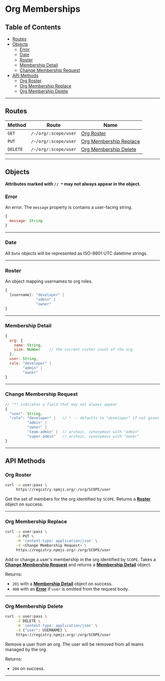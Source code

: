 # Org Memberships

## Table of Contents

- [Routes](#routes)
- [Objects](#objects)
    - [Error]
    - [Date]
    - [Roster]
    - [Membership Detail]
    - [Change Membership Request]
- [API Methods](#api-methods)
    - [Org Roster]
    - [Org Membership Replace]
    - [Org Membership Delete]

* * *

## Routes

| Method      | Route                             | Name                      |
| ----------- | --------------------------------- | ------------------------- |
| `GET`       | `/-/org/:scope/user`              | [Org Roster]              |
| `PUT`       | `/-/org/:scope/user`              | [Org Membership Replace]  |
| `DELETE`    | `/-/org/:scope/user`              | [Org Membership Delete]   |

* * *

## Objects

**Attributes marked with `// *` may not always appear in the object.**

### Error

An error. The `message` property is contains a user-facing string.

```javascript
{
  message: String
}
```

* * *

### Date

All `Date` objects will be represented as ISO-8601 UTC datetime strings.

* * *

### Roster

An object mapping usernames to org roles.

```javascript
{
  [username]: "developer" |
              "admin" |
              "owner"
}
```

* * *

### Membership Detail

```javascript
{
  org: {
    name: String,
    size: Number    // the current roster count of the org
  },
  user: String,
  role: "developer" |
        "admin" |
        "owner"
}
```

* * *

### Change Membership Request

```javascript
// "*" indicates a field that may not always appear
{
  "user": String,
  "role": "developer" |   // * -- defaults to "developer" if not given
          "admin" |
          "owner" |
          "team-admin" |  // archaic, synonymous with "admin"
          "super-admin"   // archaic, synonymous with "owner"
}
```

* * *

## API Methods

### Org Roster

```bash
curl -u user:pass \
     https://registry.npmjs.org/-/org/SCOPE/user
```

Get the set of members for the org identified by `SCOPE`. Returns
a [**Roster**] object on success.

* * *

### Org Membership Replace

```bash
curl -u user:pass \
     -X PUT \
     -H 'content-type: application/json' \
     -d <Change Membership Request> \
     https://registry.npmjs.org/-/org/SCOPE/user
```

Add or change a user's membership in the org identified by `SCOPE`. Takes
a [**Change Membership Request**] and returns a [**Membership Detail**]
object.

Returns:

- `201` with a [**Membership Detail**] object on success.
- `400` with an [**Error**] if `user` is omitted from the request body.

* * *

### Org Membership Delete

```bash
curl -u user:pass \
     -X DELETE \
     -H 'content-type: application/json' \
     -d {"user": USERNAME} \
     https://registry.npmjs.org/-/org/SCOPE/user
```

Remove a user from an org. The user will be removed from all teams managed by
the org.

Returns:

- `204` on success.

* * *

[Org Roster]: #org-roster
[Org Membership Replace]: #org-membership-replace
[Org Membership Delete]: #org-membership-delete
[Change Membership Request]: #change-membership-request
[Roster]: #roster
[Date]: #date
[Error]: #error
[**Change Membership Request**]: #change-membership-request
[**Membership Detail**]: #membership-detail
[Membership Detail]: #membership-detail
[**Roster**]: #roster
[**Error**]: #error
